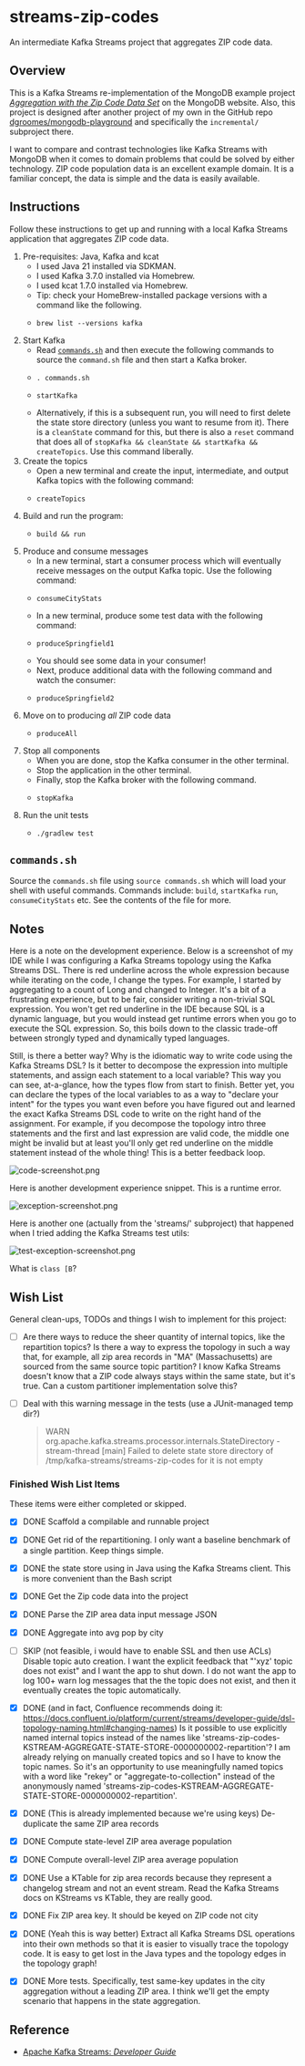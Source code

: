 # streams-zip-codes

An intermediate Kafka Streams project that aggregates ZIP code data.


## Overview

This is a Kafka Streams re-implementation of the MongoDB example project [*Aggregation with the Zip Code Data Set*](https://docs.mongodb.com/manual/tutorial/aggregation-zip-code-data-set/)
on the MongoDB website. Also, this project is designed after another project of my own in the GitHub repo [dgroomes/mongodb-playground](https://github.com/dgroomes/mongodb-playground/tree/main/incremental)
and specifically the `incremental/` subproject there.

I want to compare and contrast technologies like Kafka Streams with MongoDB when it comes to domain problems that could be
solved by either technology. ZIP code population data is an excellent example domain. It is a familiar concept, the data
is simple and the data is easily available.


## Instructions

Follow these instructions to get up and running with a local Kafka Streams application that aggregates ZIP code data.

1. Pre-requisites: Java, Kafka and kcat
    * I used Java 21 installed via SDKMAN.
    * I used Kafka 3.7.0 installed via Homebrew.
    * I used kcat 1.7.0 installed via Homebrew.
    * Tip: check your HomeBrew-installed package versions with a command like the following.
    * ```shell
      brew list --versions kafka
      ```
2. Start Kafka
    * Read [`commands.sh`](#commandssh) and then execute the following commands to source the `command.sh` file and
      then start a Kafka broker.
    * ```shell
      . commands.sh
      ```
    * ```shell
      startKafka
      ```
    * Alternatively, if this is a subsequent run, you will need to first delete the state store directory (unless you
      want to resume from it). There is a `cleanState` command for this, but there is also a `reset` command that does
      all of `stopKafka && cleanState && startKafka && createTopics`. Use this command liberally.
3. Create the topics
    * Open a new terminal and create the input, intermediate, and output Kafka topics with the following command:
    * ```shell
      createTopics
      ```
4. Build and run the program:
    * ```shell
      build && run
      ```
5. Produce and consume messages
    * In a new terminal, start a consumer process which will eventually receive messages on the output Kafka topic. Use
      the following command:
    * ```shell
      consumeCityStats
      ```
    * In a new terminal, produce some test data with the following command:
    * ```shell
      produceSpringfield1
      ```
    * You should see some data in your consumer!
    * Next, produce additional data with the following command and watch the consumer:
    * ```shell
      produceSpringfield2
      ```
6. Move on to producing *all* ZIP code data
    * ```shell
      produceAll
      ```
7. Stop all components
    * When you are done, stop the Kafka consumer in the other terminal.
    * Stop the application in the other terminal.
    * Finally, stop the Kafka broker with the following command.
    * ```shell
      stopKafka
      ```
8. Run the unit tests
    * ```shell
      ./gradlew test
      ```


## `commands.sh`

Source the `commands.sh` file using `source commands.sh` which will load your shell with useful
commands. Commands include: `build`, `startKafka` `run`, `consumeCityStats` etc. See the contents of the file for more.


## Notes

Here is a note on the development experience. Below is a screenshot of my IDE while I was configuring a Kafka Streams
topology using the Kafka Streams DSL. There is red underline across the whole expression because while iterating on the
code, I change the types. For example, I started by aggregating to a count of Long and changed to Integer. It's a bit of
a frustrating experience, but to be fair, consider writing a non-trivial SQL expression. You won't get red underline in
the IDE because SQL is a dynamic language, but you would instead get runtime errors when you go to execute the SQL expression.
So, this boils down to the classic trade-off between strongly typed and dynamically typed languages.

Still, is there a better way? Why is the idiomatic way to write code using the Kafka Streams DSL? Is it better to decompose
the expression into multiple statements, and assign each statement to a local variable? This way you can see, at-a-glance,
how the types flow from start to finish. Better yet, you can declare the types of the local variables to as a way to "declare
your intent" for the types you want even before you have figured out and learned the exact Kafka Streams DSL code to write
on the right hand of the assignment. For example, if you decompose the topology intro three statements and the first and
last expression are valid code, the middle one might be invalid but at least you'll only get red underline on the middle
statement instead of the whole thing! This is a better feedback loop.

![code-screenshot.png](screenshots/code-screenshot.png)

Here is another development experience snippet. This is a runtime error.

![exception-screenshot.png](screenshots/exception-screenshot.png)

Here is another one (actually from the 'streams/' subproject) that happened when I tried adding the Kafka Streams test utils:

![test-exception-screenshot.png](screenshots/test-exception-screenshot.png)

What is `class [B`?


## Wish List

General clean-ups, TODOs and things I wish to implement for this project:

* [ ] Are there ways to reduce the sheer quantity of internal topics, like the repartition topics? Is there a way to express
  the topology in such a way that, for example, all zip area records in "MA" (Massachusetts) are sourced from the same
  source topic partition? I know Kafka Streams doesn't know that a ZIP code always stays within the same state, but it's
  true. Can a custom partitioner implementation solve this?
* [ ] Deal with this warning message in the tests (use a JUnit-managed temp dir?)

  > WARN org.apache.kafka.streams.processor.internals.StateDirectory - stream-thread [main] Failed to delete state store directory of /tmp/kafka-streams/streams-zip-codes for it is not empty


### Finished Wish List Items

These items were either completed or skipped.

* [x] DONE Scaffold a compilable and runnable project
* [x] DONE Get rid of the repartitioning. I only want a baseline benchmark of a single partition. Keep things simple.
* [x] DONE the state store using in Java using the Kafka Streams client. This is more convenient than the Bash script
* [x] DONE Get the Zip code data into the project
* [x] DONE Parse the ZIP area data input message JSON
* [x] DONE Aggregate into avg pop by city
* [ ] SKIP (not feasible, i would have to enable SSL and then use ACLs) Disable topic auto creation. I want the explicit feedback that "'xyz' topic does not exist" and I want the app to shut
  down. I do not want the app to log 100+ warn log messages that the the topic does not exist, and then it eventually creates
  the topic automatically.
* [x] DONE (and in fact, Confluence recommends doing it: https://docs.confluent.io/platform/current/streams/developer-guide/dsl-topology-naming.html#changing-names) Is it possible to use explicitly named internal topics instead of the names like 'streams-zip-codes-KSTREAM-AGGREGATE-STATE-STORE-0000000002-repartition'?
  I am already relying on manually created topics and so I have to know the topic names. So it's an opportunity to use meaningfully
  named topics with a word like "rekey" or "aggregate-to-collection" instead of the anonymously named 'streams-zip-codes-KSTREAM-AGGREGATE-STATE-STORE-0000000002-repartition'.
* [x] DONE (This is already implemented because we're using keys) De-duplicate the same ZIP area records
* [x] DONE Compute state-level ZIP area average population
* [x] DONE Compute overall-level ZIP area average population
* [x] DONE Use a KTable for zip area records because they represent a changelog stream and not an event stream. Read the Kafka
  Streams docs on KStreams vs KTable, they are really good.
* [x] DONE Fix ZIP area key. It should be keyed on ZIP code not city
* [x] DONE (Yeah this is way better) Extract all Kafka Streams DSL operations into their own methods so that it is easier to visually trace the topology
  code. It is easy to get lost in the Java types and the topology edges in the topology graph!
* [x] DONE More tests. Specifically, test same-key updates in the city aggregation without a leading ZIP area. I think we'll get
  the empty scenario that happens in the state aggregation.


## Reference

* [Apache Kafka Streams: *Developer Guide*](https://kafka.apache.org/28/documentation/streams/developer-guide/)
